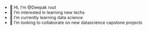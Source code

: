 - 👋 Hi, I’m @Deepak rout
- 👀 I’m interested in learning new techs 
- 🌱 I’m currently learning data science
- 💞️ I’m looking to collaborate on new datascience capstone projects


<!---
Deepitis/Deepitis is a ✨ special ✨ repository because its `README.md` (this file) appears on your GitHub profile.
You can click the Preview link to take a look at your changes.
--->
